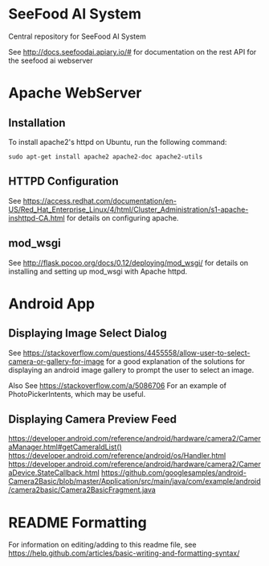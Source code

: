 # SeeFood AI System
Central repository for SeeFood AI System

See http://docs.seefoodai.apiary.io/# for documentation on the rest API for the seefood ai webserver

# Apache WebServer
## Installation
To install apache2's httpd on Ubuntu, run the following command:

`sudo apt-get install apache2 apache2-doc apache2-utils`

## HTTPD Configuration
See https://access.redhat.com/documentation/en-US/Red_Hat_Enterprise_Linux/4/html/Cluster_Administration/s1-apache-inshttpd-CA.html 
for details on configuring apache.

## mod_wsgi
See http://flask.pocoo.org/docs/0.12/deploying/mod_wsgi/
for details on installing and setting up mod_wsgi with Apache httpd.


# Android App
## Displaying Image Select Dialog
See https://stackoverflow.com/questions/4455558/allow-user-to-select-camera-or-gallery-for-image
for a good explanation of the solutions for displaying an android image gallery to prompt the user to select an image.

Also See https://stackoverflow.com/a/5086706
For an example of PhotoPickerIntents, which may be useful. 

## Displaying Camera Preview Feed
https://developer.android.com/reference/android/hardware/camera2/CameraManager.html#getCameraIdList()
https://developer.android.com/reference/android/os/Handler.html
https://developer.android.com/reference/android/hardware/camera2/CameraDevice.StateCallback.html
https://github.com/googlesamples/android-Camera2Basic/blob/master/Application/src/main/java/com/example/android/camera2basic/Camera2BasicFragment.java

# README Formatting
For information on editing/adding to this readme file, see https://help.github.com/articles/basic-writing-and-formatting-syntax/
